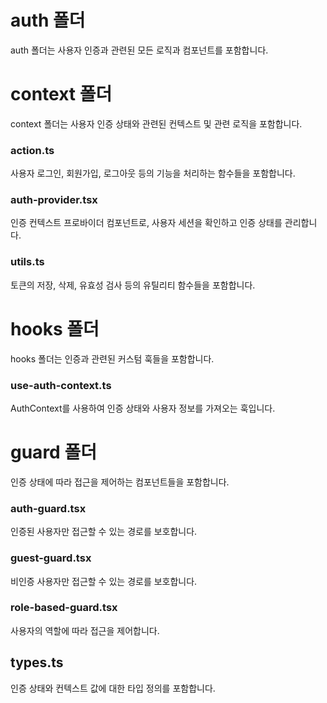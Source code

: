# auth 폴더
auth 폴더는 사용자 인증과 관련된 모든 로직과 컴포넌트를 포함합니다.

# context 폴더
context 폴더는 사용자 인증 상태와 관련된 컨텍스트 및 관련 로직을 포함합니다.

### action.ts
사용자 로그인, 회원가입, 로그아웃 등의 기능을 처리하는 함수들을 포함합니다.

### auth-provider.tsx
인증 컨텍스트 프로바이더 컴포넌트로, 사용자 세션을 확인하고 인증 상태를 관리합니다.

### utils.ts
토큰의 저장, 삭제, 유효성 검사 등의 유틸리티 함수들을 포함합니다.

# hooks 폴더
hooks 폴더는 인증과 관련된 커스텀 훅들을 포함합니다.

### use-auth-context.ts
AuthContext를 사용하여 인증 상태와 사용자 정보를 가져오는 훅입니다.

# guard 폴더
인증 상태에 따라 접근을 제어하는 컴포넌트들을 포함합니다.

### auth-guard.tsx
인증된 사용자만 접근할 수 있는 경로를 보호합니다.

### guest-guard.tsx
비인증 사용자만 접근할 수 있는 경로를 보호합니다.

### role-based-guard.tsx
사용자의 역할에 따라 접근을 제어합니다.

## types.ts
인증 상태와 컨텍스트 값에 대한 타입 정의를 포함합니다.
